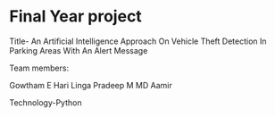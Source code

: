 # Final Year project
 
Title- An Artificial Intelligence Approach On Vehicle Theft Detection In
Parking Areas With An Alert Message 

Team members:

Gowtham E
Hari Linga Pradeep M
MD Aamir

Technology-Python
